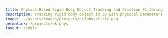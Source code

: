 ```yaml
---
title: Physics-Based Rigid Body Object Tracking and Friction Filtering From RGB-D Videos
description: Tracking rigid body object in 3D with physical parameters using RGB-D videos using differentiable physics. 
image: ../assets/images/projects/ekfphys/title.png
permalink: /projects/ekfphys
layout: single
---
```

